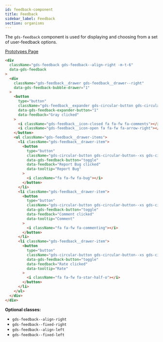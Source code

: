 ```yaml
---
id: feedback-component
title: Feedback
sidebar_label: Feedback
section: organisms
---
```


The `gds-feedback` component is used for displaying and choosing from a set of user-feedback options.

<p style="margin-bottom: 0.8em">
    <a href="https://ds.gumgum.com/stable/index.html#gds-feedback" target="_blank">Prototypes Page</a>
</p>

```html
<div
  className="gds-feedback gds-feedback--align-right -m-t-6"
  data-gds-feedback
>
  <div
    className="gds-feedback__drawer gds-feedback__drawer--right"
    data-gds-feedback-bubble-drawer="1"
  >
    <button
      type="button"
      className="gds-feedback__expander gds-circular-button gds-circular-button--sm gds-circular-button--gray"
      data-gds-feedback-expander-button="1"
      data-feedback="Gray clicked"
    >
      <i className="gds-feedback__icon-closed fa fa-fw fa-comments"></i>
      <i className="gds-feedback__icon-open fa fa-fw fa-arrow-right"></i>
    </button>
    <ul className="gds-feedback__drawer-items">
      <li className="gds-feedback__drawer-item">
        <button
          type="button"
          className="gds-circular-button gds-circular-button--xs gds-circular-button--secondary gds-circular-button--tooltip"
          data-gds-feedback-button="toggle"
          data-feedback="Report Bug clicked"
          data-tooltip="Report Bug"
        >
          <i className="fa fa-fw fa-bug"></i>
        </button>
      </li>
      <li className="gds-feedback__drawer-item">
        <button
          type="button"
          className="gds-circular-button gds-circular-button--xs gds-circular-button--warning gds-circular-button--tooltip"
          data-gds-feedback-button="toggle"
          data-feedback="Comment clicked"
          data-tooltip="Comment"
        >
          <i className="fa fa-fw fa-commenting"></i>
        </button>
      </li>
      <li className="gds-feedback__drawer-item">
        <button
          type="button"
          className="gds-circular-button gds-circular-button--xs gds-circular-button--primary gds-circular-button--tooltip"
          data-gds-feedback-button="toggle"
          data-feedback="Rate clicked"
          data-tooltip="Rate"
        >
          <i className="fa fa-fw fa-star-half-o"></i>
        </button>
      </li>
    </ul>
  </div>
</div>
```

**Optional classes:**

- `gds-feedback--align-right`
- `gds-feedback--fixed-right`
- `gds-feedback--align-left`
- `gds-feedback--fixed-left`
